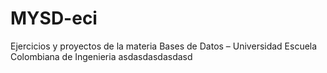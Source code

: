 # MYSD-eci
Ejercicios y proyectos de la materia Bases de Datos – Universidad Escuela Colombiana de Ingenieria
asdasdasdasdasd
